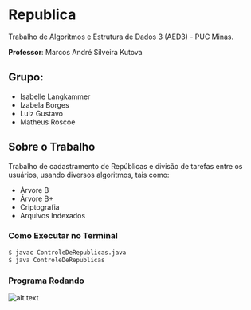 # Republica

Trabalho de Algoritmos e Estrutura de Dados 3 (AED3) - PUC Minas.

**Professor**: Marcos André Silveira Kutova

Grupo:
------

- Isabelle Langkammer
- Izabela Borges
- Luiz Gustavo
- Matheus Roscoe

Sobre o Trabalho
----------------

Trabalho de cadastramento de Repúblicas e divisão de tarefas entre os usuários, usando diversos algoritmos, tais como:
- Árvore B
- Árvore B+
- Criptografia
- Arquivos Indexados

### Como Executar no Terminal
```sh
$ javac ControleDeRepublicas.java
$ java ControleDeRepublicas
```

### Programa Rodando
![alt text](https://github.com/Luizgustavo358/Republica/tree/master/imagem)
